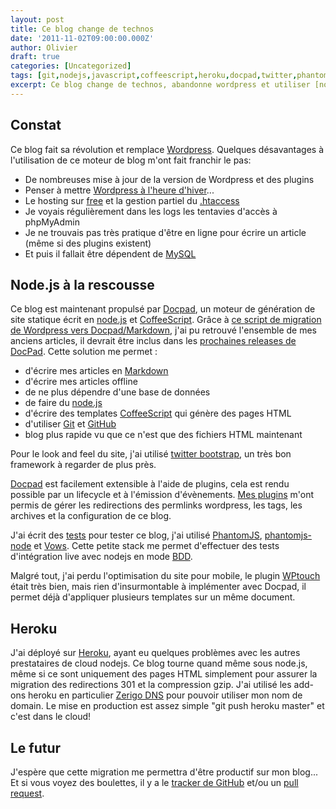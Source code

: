```yaml
---
layout: post
title: Ce blog change de technos
date: '2011-11-02T09:00:00.000Z'
author: Olivier
draft: true
categories: [Uncategorized]
tags: [git,nodejs,javascript,coffeescript,heroku,docpad,twitter,phantomjs,vows,bdd,cloud]
excerpt: Ce blog change de technos, abandonne wordpress et utiliser [node.js](http://www.nodejs.org) FTW!
---
```


## Constat

Ce blog fait sa révolution et remplace [Wordpress](http://wordpress.org). 
Quelques désavantages à l'utilisation de ce moteur de blog m'ont fait franchir le pas:
* De nombreuses mise à jour de la version de Wordpress et des plugins
* Penser à mettre [Wordpress à l'heure d'hiver](http://www.wordpress-fr.net/2008/10/26/noublier-pas-mettre-wordpress-aheure/)...
* Le hosting sur [free](http://www.free.fr) et la gestion partiel du [.htaccess](http://httpd.apache.org/docs/2.2/howto/htaccess.html)
* Je voyais régulièrement dans les logs les tentavies d'accès à phpMyAdmin
* Je ne trouvais pas très pratique d'être en ligne pour écrire un article (même si des plugins existent)
* Et puis il fallait être dépendent de [MySQL](http://www.mysql.org)

## Node.js à la rescousse

Ce blog est maintenant propulsé par [Docpad](https://github.com/balupton/docpad), un moteur de génération de site statique écrit en [node.js](http://www.nodejs.org) et [CoffeeScript](http://jashkenas.github.com/coffee-script). Grâce à [ce script de migration de Wordpress vers Docpad/Markdown](https://github.com/obazoud/docpad/blob/49-importer-wordpress/bin/wordpress), j'ai pu retrouvé l'ensemble de mes anciens articles, il devrait être inclus dans les [prochaines releases de DocPad](https://github.com/balupton/docpad/wiki/Roadmap).
Cette solution me permet :
* d'écrire mes articles en [Markdown](http://en.wikipedia.org/wiki/Markdown)
* d'écrire mes articles offline
* de ne plus dépendre d'une base de données
* de faire du [node.js](http://www.nodejs.org)
* d'écrire des templates [CoffeeScript](http://jashkenas.github.com/coffee-script) qui génère des pages HTML
* d'utiliser [Git](http://git-scm.com/) et [GitHub](https://github.com/)
* blog plus rapide vu que ce n'est que des fichiers HTML maintenant

Pour le look and feel du site, j'ai utilisé [twitter bootstrap](http://twitter.github.com/bootstrap/), un très bon framework à regarder de plus près.

[Docpad](https://github.com/balupton/docpad) est facilement extensible à l'aide de plugins, cela est rendu possible par un lifecycle et à l'émission d'évènements. [Mes plugins](https://github.com/obazoud/blog.bazoud.com/tree/master/plugins) m'ont permis de gérer les redirections des permlinks wordpress, les tags, les archives et la configuration de ce blog.

J'ai écrit des [tests](https://github.com/obazoud/blog.bazoud.com/blob/master/test/index-test.coffee) pour tester ce blog, j'ai utilisé [PhantomJS](http://www.phantomjs.org/), [phantomjs-node](https://github.com/sgentle/phantomjs-node) et [Vows](http://vowsjs.org/). Cette petite stack me permet d'effectuer des tests d'intégration live avec nodejs en mode [BDD](http://en.wikipedia.org/wiki/Behavior_Driven_Development).

Malgré tout, j'ai perdu l'optimisation du site pour mobile, le plugin [WPtouch](http://www.bravenewcode.com/store/plugins/wptouch-pro/) était très bien, mais rien d'insurmontable à implémenter avec Docpad, il permet déjà d'appliquer plusieurs templates sur un même document.

## Heroku

J'ai déployé sur [Heroku](http://www.heroku.com/), ayant eu quelques problèmes avec les autres prestataires de cloud nodejs. Ce blog tourne quand même sous node.js, même si ce sont uniquement des pages HTML simplement pour assurer la migration des redirections 301 et la compression gzip. J'ai utilisé les add-ons heroku en particulier [Zerigo DNS](http://www.zerigo.com/managed-dns) pour pouvoir utiliser mon nom de domain.
Le mise en production est assez simple "git push heroku master" et c'est dans le cloud!

## Le futur

J'espère que cette migration me permettra d'être productif sur mon blog...
Et si vous voyez des boulettes, il y a le [tracker de GitHub](https://github.com/obazoud/blog.bazoud.com/issues) et/ou un [pull request](http://help.github.com/send-pull-requests/).


